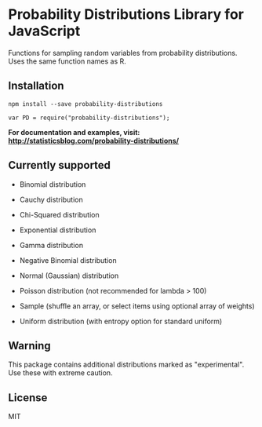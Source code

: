 # Probability Distributions Library for JavaScript
Functions for sampling random variables from probability distributions. Uses the same function names as R.

## Installation

`npm install --save probability-distributions`

`var PD = require("probability-distributions");`

**For documentation and examples, visit: <a href="http://statisticsblog.com/probability-distributions/">http://statisticsblog.com/probability-distributions/</a>**


## Currently supported

- Binomial distribution

- Cauchy distribution

- Chi-Squared distribution

- Exponential distribution

- Gamma distribution

- Negative Binomial distribution

- Normal (Gaussian) distribution

- Poisson distribution (not recommended for lambda > 100)

- Sample (shuffle an array, or select items using optional array of weights)

- Uniform distribution (with entropy option for standard uniform)


## Warning

This package contains additional distributions marked as "experimental". Use these with extreme caution.


## License

MIT